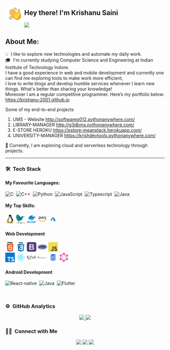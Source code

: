 <img alt="Night Coding" src="./assets/Hand%20Wave.gif" width='60' align="left"/><h2>Hey there! I'm Krishanu Saini</h2>

![](https://komarev.com/ghpvc/?username=krishanu-2001&color=dc143c)

## About Me:  
💡 &nbsp;I like to explore new technologies and automate my daily work.\
🎓 &nbsp;I'm currently studying Computer Science and Engineering at Indian Institute of Technology Indore.  
I have a good experience in web and mobile development and currently one can find me exploring tools to make work more efficient,  
I love to write blogs and develop humble services whenever I learn new things. What's better than sharing your knowledge!  
Moreover I am a regular competitive programmer. Here’s my portfolio below:  
https://krishanu-2001.github.io  

Some of my end-to-end projects  
1. UMS - Website http://softwarep012.pythonanywhere.com/
2. LIBRARY-MANAGER http://g3dbms.pythonanywhere.com/ 
3. E-STORE HEROKU https://estore-meanstack.herokuapp.com/   
4. UNIVERSITY-MANAGER https://krishdevtools.pythonanywhere.com/  

🌱 Currently, I am exploring cloud and serverless technology through projects.

<hr />

### 🛠 &nbsp;Tech Stack 

#### My Favourite Languages:  

![C](https://img.shields.io/badge/-C-05122A?style=flat&logo=C&logoColor=A8B9CC)&nbsp;
![C++](https://img.shields.io/badge/-C++-05122A?style=flat&logo=C%2B%2B&logoColor=00599C)&nbsp;
![Python](https://img.shields.io/badge/-Python-05122A?style=flat&logo=python)&nbsp;
![JavaScript](https://img.shields.io/badge/-JavaScript-05122A?style=flat&logo=javascript)&nbsp;
![Typescript](https://img.shields.io/badge/-Typescript-05122A?style=flat&logo=Typescript)&nbsp;
![Java](https://img.shields.io/badge/-Java-05122A?style=flat&logo=Java&logoColor=ffc73b)&nbsp;

#### My Top Skills:  

<code><img height="30" src="https://raw.githubusercontent.com/github/explore/80688e429a7d4ef2fca1e82350fe8e3517d3494d/topics/linux/linux.png"></code>
<code><img height="30" src="https://raw.githubusercontent.com/github/explore/80688e429a7d4ef2fca1e82350fe8e3517d3494d/topics/latex/latex.png"></code>
<code><img height="30" src="https://raw.githubusercontent.com/github/explore/80688e429a7d4ef2fca1e82350fe8e3517d3494d/topics/docker/docker.png"></code>
<code><img height="30" src="https://raw.githubusercontent.com/github/explore/80688e429a7d4ef2fca1e82350fe8e3517d3494d/topics/aws/aws.png"></code>
<code><img height="30" src="https://raw.githubusercontent.com/github/explore/80688e429a7d4ef2fca1e82350fe8e3517d3494d/topics/azure/azure.png"></code>

#### Web Development  

<code><img height="30" src="https://raw.githubusercontent.com/github/explore/80688e429a7d4ef2fca1e82350fe8e3517d3494d/topics/html/html.png"></code>
<code><img height="30" src="https://raw.githubusercontent.com/github/explore/80688e429a7d4ef2fca1e82350fe8e3517d3494d/topics/css/css.png"></code>
<code><img height="30" src="https://raw.githubusercontent.com/github/explore/80688e429a7d4ef2fca1e82350fe8e3517d3494d/topics/bootstrap/bootstrap.png"></code>
<code><img height="30" src="https://raw.githubusercontent.com/github/explore/80688e429a7d4ef2fca1e82350fe8e3517d3494d/topics/php/php.png"></code>
<code><img height="30" src="https://raw.githubusercontent.com/github/explore/80688e429a7d4ef2fca1e82350fe8e3517d3494d/topics/javascript/javascript.png"></code>  
<code><img height="30" src="https://raw.githubusercontent.com/github/explore/80688e429a7d4ef2fca1e82350fe8e3517d3494d/topics/typescript/typescript.png"></code>
<code><img height="30" src="https://raw.githubusercontent.com/github/explore/80688e429a7d4ef2fca1e82350fe8e3517d3494d/topics/react/react.png"></code>
<code><img height="30" src="https://raw.githubusercontent.com/github/explore/80688e429a7d4ef2fca1e82350fe8e3517d3494d/topics/flask/flask.png"></code>
<code><img height="30" src="https://raw.githubusercontent.com/github/explore/80688e429a7d4ef2fca1e82350fe8e3517d3494d/topics/mongodb/mongodb.png"></code>
<code><img height="30" src="https://raw.githubusercontent.com/github/explore/80688e429a7d4ef2fca1e82350fe8e3517d3494d/topics/sql/sql.png"></code>
<code><img height="30" src="https://raw.githubusercontent.com/github/explore/80688e429a7d4ef2fca1e82350fe8e3517d3494d/topics/graphql/graphql.png"></code>

#### Android Development  
![React-native](https://img.shields.io/badge/-React-05122A?style=flat&logo=React)&nbsp;
![Java](https://img.shields.io/badge/-Java-05122A?style=flat&logo=Java&logoColor=ffc73b)&nbsp;
![Flutter](https://img.shields.io/badge/-Flutter-05122A?style=flat&logo=Flutter&logoColor=3bf5ff)&nbsp;


<br/>  

### ⚙️ &nbsp;GitHub Analytics

<p align="center">
<a href="https://github.com/krishanu-2001">
  <img height="180em" src="https://github-readme-stats-eight-theta.vercel.app/api?username=krishanu-2001&show_icons=true&theme=algolia&include_all_commits=true&count_private=true"/>
  <img height="180em" src="https://github-readme-stats.vercel.app/api/top-langs/?username=krishanu-2001&layout=compact&hide=html,jupyter%20notebook,vhdl"/>
</a>
</p>

### 🤝🏻 &nbsp;Connect with Me

<p align="center">
<a href="https://krishanu-2001.github.io"><img src="https://img.shields.io/badge/-krishanu2001.github.io-3423A6?style=flat&logo=Google-Chrome&logoColor=white"/></a>
<a href="https://www.linkedin.com/in/krishanu-saini/"><img src="https://img.shields.io/badge/-Krishanu%20Saini-0077B5?style=flat&logo=Linkedin&logoColor=white"/></a>
<a href="mailto:krishanu21saini@gmail.com"><img src="https://img.shields.io/badge/-krishanu21saini@gmail.com-D14836?style=flat&logo=Gmail&logoColor=white"/></a>
</p>
